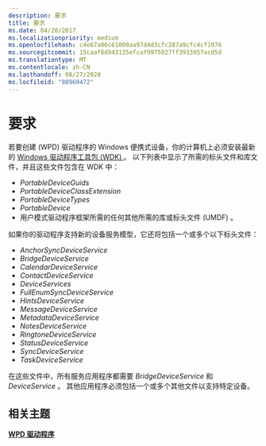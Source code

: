 ```yaml
---
description: 要求
title: 要求
ms.date: 04/20/2017
ms.localizationpriority: medium
ms.openlocfilehash: c4e67a06c61009aa97d4d3cfc287a9cfc4cf1976
ms.sourcegitcommit: 15caaf6d943135efcaf9975927ff3933957acd5d
ms.translationtype: MT
ms.contentlocale: zh-CN
ms.lasthandoff: 08/27/2020
ms.locfileid: "88969472"
---
```

# <a name="requirements"></a>要求


若要创建 (WPD) 驱动程序的 Windows 便携式设备，你的计算机上必须安装最新的 [Windows 驱动程序工具包 (WDK) ](https://go.microsoft.com/fwlink/p/?linkid=178709) 。 以下列表中显示了所需的标头文件和库文件，并且这些文件包含在 WDK 中：

-   *PortableDeviceGuids*
-   *PortableDeviceClassExtension*
-   *PortableDeviceTypes*
-   *PortableDevice*
-   用户模式驱动程序框架所需的任何其他所需的库或标头文件 (UMDF) 。

如果你的驱动程序支持新的设备服务模型，它还将包括一个或多个以下标头文件：

-   *AnchorSyncDeviceService*
-   *BridgeDeviceService*
-   *CalendarDeviceService*
-   *ContactDeviceService*
-   *DeviceServices*
-   *FullEnumSyncDeviceService*
-   *HintsDeviceService*
-   *MessageDeviceService*
-   *MetadataDeviceService*
-   *NotesDeviceService*
-   *RingtoneDeviceService*
-   *StatusDeviceService*
-   *SyncDeviceService*
-   *TaskDeviceService*

在这些文件中，所有服务应用程序都需要 *BridgeDeviceService* 和 *DeviceService* 。 其他应用程序必须包括一个或多个其他文件以支持特定设备。

## <a name="span-idrelated_topicsspanrelated-topics"></a><span id="related_topics"></span>相关主题


[**WPD 驱动程序**](wpd-drivers.md)

 

 





